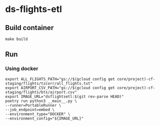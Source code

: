 # ds-flights-etl

## Build container

```shell
make build
```

## Run

### Using docker

```shell
export ALL_FLIGHTS_PATH="gs://$(gcloud config get core/project)-cf-staging/flights/tzcorr/all_flights.txt"
export AIRPORT_CSV_PATH="gs://$(gcloud config get core/project)-cf-staging/flights/bts/airport.csv"
export IMAGE_URL="dsflightsetl:$(git rev-parse HEAD)"
poetry run python3 __main__.py \
--runner=PortableRunner \
--job_endpoint=embed \
--environment_type="DOCKER" \
--environment_config="${IMAGE_URL}"
```

